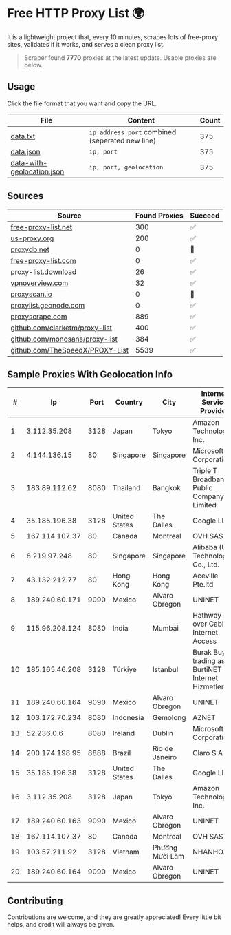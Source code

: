 
# Free HTTP Proxy List 🌍

It is a lightweight project that, every 10 minutes, scrapes lots of free-proxy sites, validates if it works, and serves a clean proxy list.


> Scraper found **7770** proxies at the latest update. Usable proxies are below.

## Usage

Click the file format that you want and copy the URL.


|File|Content|Count|
|----|-------|-----|
|[data.txt](https://raw.githubusercontent.com/themiralay/Proxy-List-World/master/data.txt)|`ip_address:port` combined (seperated new line)|375|
|[data.json](https://raw.githubusercontent.com/themiralay/Proxy-List-World/master/data.json)|`ip, port`|375|
|[data-with-geolocation.json](https://raw.githubusercontent.com/themiralay/Proxy-List-World/master/data-with-geolocation.json)|`ip, port, geolocation`|375|

## Sources

|Source|Found Proxies|Succeed|
|------|-------------|-------|
|[free-proxy-list.net](https://free-proxy-list.net)|300|✅|
|[us-proxy.org](https://www.us-proxy.org)|200|✅|
|[proxydb.net](http://proxydb.net)|0|🚫|
|[free-proxy-list.com](https://free-proxy-list.com/?page=&port=&type%5B%5D=http&type%5B%5D=https&up_time=0&search=Search)|0|✅|
|[proxy-list.download](https://www.proxy-list.download/HTTP)|26|✅|
|[vpnoverview.com](https://vpnoverview.com/privacy/anonymous-browsing/free-proxy-servers)|32|✅|
|[proxyscan.io](https://www.proxyscan.io)|0|🚫|
|[proxylist.geonode.com](https://proxylist.geonode.com/api/proxy-list?limit=300&page=1&sort_by=lastChecked&sort_type=desc&protocols=http,https)|0|✅|
|[proxyscrape.com](https://api.proxyscrape.com/v2/?request=displayproxies&protocol=http&timeout=10000&country=all&ssl=all&anonymity=all)|889|✅|
|[github.com/clarketm/proxy-list](https://raw.githubusercontent.com/clarketm/proxy-list/master/proxy-list-raw.txt)|400|✅|
|[github.com/monosans/proxy-list](https://raw.githubusercontent.com/monosans/proxy-list/main/proxies/http.txt)|384|✅|
|[github.com/TheSpeedX/PROXY-List](https://raw.githubusercontent.com/TheSpeedX/PROXY-List/master/http.txt)|5539|✅|


## Sample Proxies With Geolocation Info

|#|Ip|Port|Country|City|Internet Service Provider|
|-|--|----|-------|----|-------------------------|
|1|3.112.35.208|3128|Japan|Tokyo|Amazon Technologies Inc.|
|2|4.144.136.15|80|Singapore|Singapore|Microsoft Corporation|
|3|183.89.112.62|8080|Thailand|Bangkok|Triple T Broadband Public Company Limited|
|4|35.185.196.38|3128|United States|The Dalles|Google LLC|
|5|167.114.107.37|80|Canada|Montreal|OVH SAS|
|6|8.219.97.248|80|Singapore|Singapore|Alibaba (US) Technology Co., Ltd.|
|7|43.132.212.77|80|Hong Kong|Hong Kong|Aceville Pte.ltd|
|8|189.240.60.171|9090|Mexico|Alvaro Obregon|UNINET|
|9|115.96.208.124|8080|India|Mumbai|Hathway IP over Cable Internet Access|
|10|185.165.46.208|3128|Türkiye|Istanbul|Burak Buylu trading as BurtiNET Internet Hizmetleri|
|11|189.240.60.164|9090|Mexico|Alvaro Obregon|UNINET|
|12|103.172.70.234|8080|Indonesia|Gemolong|AZNET|
|13|52.236.0.6|8080|Ireland|Dublin|Microsoft Corporation|
|14|200.174.198.95|8888|Brazil|Rio de Janeiro|Claro S.A|
|15|35.185.196.38|3128|United States|The Dalles|Google LLC|
|16|3.112.35.208|3128|Japan|Tokyo|Amazon Technologies Inc.|
|17|189.240.60.163|9090|Mexico|Alvaro Obregon|UNINET|
|18|167.114.107.37|80|Canada|Montreal|OVH SAS|
|19|103.57.211.92|3128|Vietnam|Phường Mười Lăm|NHANHOA|
|20|189.240.60.164|9090|Mexico|Alvaro Obregon|UNINET|



## Contributing

Contributions are welcome, and they are greatly appreciated! Every
little bit helps, and credit will always be given.

